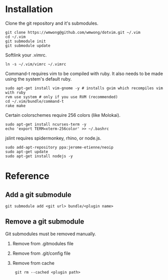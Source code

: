 # Installation

Clone the git repository and it's submodules.

    git clone https://wmwong@github.com/wmwong/dotvim.git ~/.vim
    cd ~/.vim
    git submodule init
    git submodule update

Softlink your .vimrc.

    ln -s ~/.vim/vimrc ~/.vimrc

Command-t requires vim to be compiled with ruby. It also needs to be made using the system's default ruby.

    sudo apt-get install vim-gnome -y # installs gvim which recompiles vim with ruby
    rvm use system # only if you use RVM (recommended)
    cd ~/.vim/bundle/command-t
    rake make

Certain colorschemes require 256 colors (like Molokai).

    sudo apt-get install ncurses-term -y
    echo 'export TERM=xterm-256color' >> ~/.bashrc

jslint requires spidermonkey, rhino, or node.js.

    sudo add-apt-repository ppa:jerome-etienne/neoip 
    sudo apt-get update 
    sudo apt-get install nodejs -y

# Reference

## Add a git submodule

    git submodule add <git url> bundle/<plugin name>

## Remove a git submodule

Git submodules must be removed manually.

1. Remove from .gitmodules file
2. Remove from .git/config file
3. Remove from cache

        git rm --cached <plugin path>
